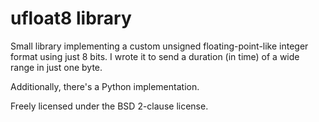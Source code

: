 # ufloat8 library

Small library implementing a custom unsigned floating-point-like integer format
using just 8 bits. I wrote it to send a duration (in time) of a wide range in
just one byte.

Additionally, there's a Python implementation.

Freely licensed under the BSD 2-clause license.
